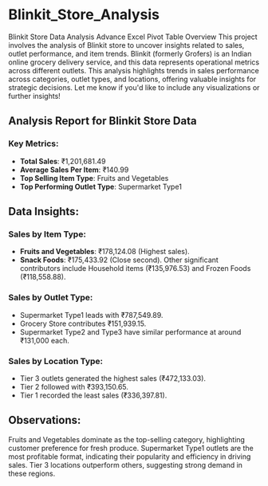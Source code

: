 # Blinkit_Store_Analysis

Blinkit Store Data Analysis Advance Excel Pivot Table Overview This project involves the analysis of Blinkit store to uncover insights related to sales, outlet performance, and item trends. Blinkit (formerly Grofers) is an Indian online grocery delivery service, and this data represents operational metrics across different outlets.
This analysis highlights trends in sales performance across categories, outlet types, and locations, offering valuable insights for strategic decisions. Let me know if you'd like to include any visualizations or further insights!

## Analysis Report for Blinkit Store Data
### Key Metrics:

- **Total Sales**: ₹1,201,681.49
- **Average Sales Per Item**: ₹140.99
- **Top Selling Item Type**: Fruits and Vegetables
- **Top Performing Outlet Type**: Supermarket Type1

## Data Insights:

### Sales by Item Type:

- **Fruits and Vegetables**: ₹178,124.08 (Highest sales).
- **Snack Foods**: ₹175,433.92 (Close second).
Other significant contributors include Household items (₹135,976.53) and Frozen Foods (₹118,558.88).

### Sales by Outlet Type:

- Supermarket Type1 leads with ₹787,549.89.
- Grocery Store contributes ₹151,939.15.
- Supermarket Type2 and Type3 have similar performance at around ₹131,000 each.

### Sales by Location Type:

- Tier 3 outlets generated the highest sales (₹472,133.03).
- Tier 2 followed with ₹393,150.65.
- Tier 1 recorded the least sales (₹336,397.81).

## Observations:
Fruits and Vegetables dominate as the top-selling category, highlighting customer preference for fresh produce.
Supermarket Type1 outlets are the most profitable format, indicating their popularity and efficiency in driving sales.
Tier 3 locations outperform others, suggesting strong demand in these regions.
